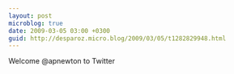 ```yaml
---
layout: post
microblog: true
date: 2009-03-05 03:00 +0300
guid: http://desparoz.micro.blog/2009/03/05/t1282829948.html
---
```

Welcome @apnewton to Twitter
